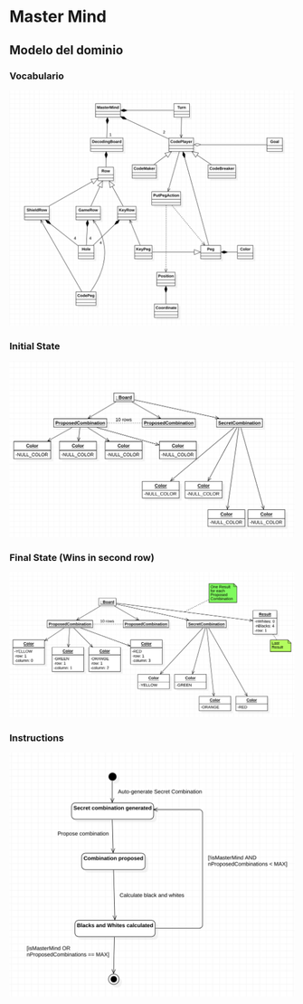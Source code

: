 # Master Mind

## Modelo del dominio

### Vocabulario

<img src="./img/DomainModelMasterMind.png" />

### Initial State

<img src="./img/InitialState.png" />

### Final State (Wins in second row)

<img src="./img/FinalState.png" />

### Instructions

<img src="./img/StatesDiagram.png" />
